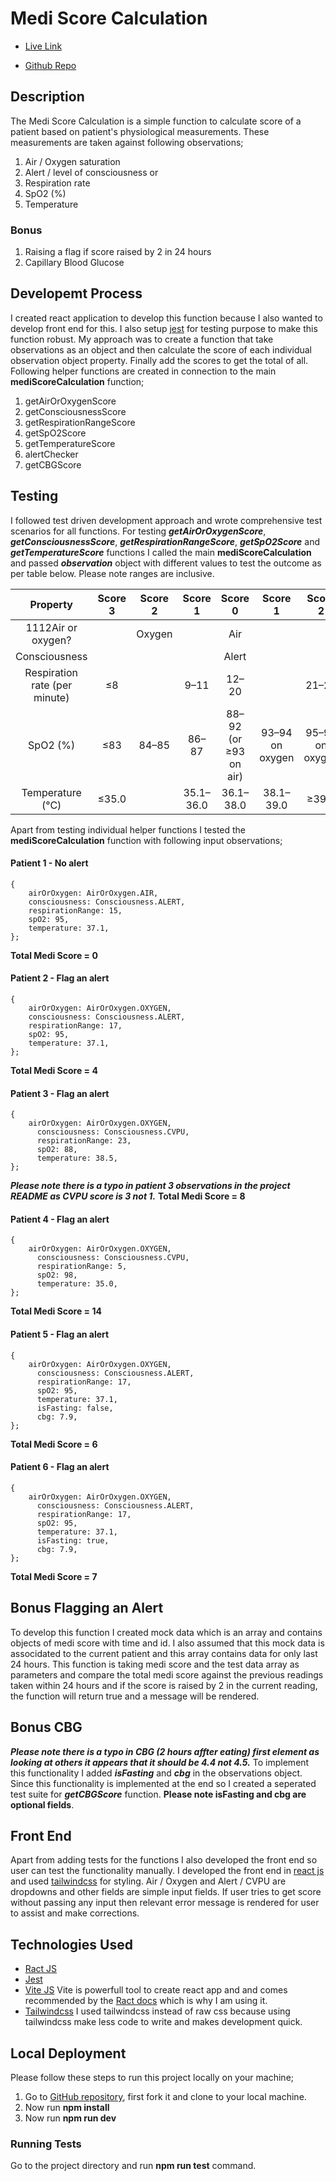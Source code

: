 # Medi Score Calculation

- [Live Link](https://medi-score-calculation.netlify.app/)

- [Github Repo](https://github.com/sohailshams/medi-score-calculation)

## Description

The Medi Score Calculation is a simple function to calculate score of a patient based on patient's physiological measurements. These measurements are taken against following observations;

1. Air / Oxygen saturation
1. Alert / level of consciousness or
1. Respiration rate
1. SpO2 (%)
1. Temperature

### Bonus

1. Raising a flag if score raised by 2 in 24 hours
1. Capillary Blood Glucose

## Developemt Process

I created react application to develop this function because I also wanted to develop front end for this. I also setup [jest](https://jestjs.io/) for testing purpose to make this function robust. My approach was to create a function that take observations as an object and then calculate the score of each individual observation object property. Finally add the scores to get the total of all. Following helper functions are created in connection to the main **mediScoreCalculation** function;

1. getAirOrOxygenScore
1. getConsciousnessScore
1. getRespirationRangeScore
1. getSpO2Score
1. getTemperatureScore
1. alertChecker
1. getCBGScore

## Testing

I followed test driven development approach and wrote comprehensive test scenarios for all functions. For testing **_getAirOrOxygenScore_**, **_getConsciousnessScore_**, **_getRespirationRangeScore_**, **_getSpO2Score_** and **_getTemperatureScore_** functions I called the main **mediScoreCalculation** and passed **_observation_** object with different values to test the outcome as per table below. Please note ranges are inclusive.

|           Property            | Score 3 | Score 2 |  Score 1  |        Score 0        |     Score 1     |     Score 2     |    Score 3    |
| :---------------------------: | :-----: | :-----: | :-------: | :-------------------: | :-------------: | :-------------: | :-----------: |
|      1112Air or oxygen?       |         | Oxygen  |           |          Air          |                 |                 |               |
|         Consciousness         |         |         |           |         Alert         |                 |                 |     CVPU      |
| Respiration rate (per minute) |   ≤8    |         |   9–11    |         12–20         |                 |      21–24      |               |
|           SpO2 (%)            |   ≤83   |  84–85  |   86–87   | 88–92 (or ≥93 on air) | 93–94 on oxygen | 95–96 on oxygen | ≥97 on oxygen |
|       Temperature (°C)        |  ≤35.0  |         | 35.1–36.0 |       36.1–38.0       |    38.1–39.0    |      ≥39.1      |               |

Apart from testing individual helper functions I tested the **mediScoreCalculation** function with following input observations;

#### Patient 1 - No alert

```
{
    airOrOxygen: AirOrOxygen.AIR,
    consciousness: Consciousness.ALERT,
    respirationRange: 15,
    spO2: 95,
    temperature: 37.1,
};
```

**Total Medi Score = 0**

#### Patient 2 - Flag an alert

```
{
    airOrOxygen: AirOrOxygen.OXYGEN,
    consciousness: Consciousness.ALERT,
    respirationRange: 17,
    spO2: 95,
    temperature: 37.1,
};
```

**Total Medi Score = 4**

#### Patient 3 - Flag an alert

```
{
    airOrOxygen: AirOrOxygen.OXYGEN,
      consciousness: Consciousness.CVPU,
      respirationRange: 23,
      spO2: 88,
      temperature: 38.5,
};
```

**_Please note there is a typo in patient 3 observations in the project README as CVPU score is 3 not 1._**
**Total Medi Score = 8**

#### Patient 4 - Flag an alert

```
{
    airOrOxygen: AirOrOxygen.OXYGEN,
      consciousness: Consciousness.CVPU,
      respirationRange: 5,
      spO2: 98,
      temperature: 35.0,
};
```

**Total Medi Score = 14**

#### Patient 5 - Flag an alert

```
{
    airOrOxygen: AirOrOxygen.OXYGEN,
      consciousness: Consciousness.ALERT,
      respirationRange: 17,
      spO2: 95,
      temperature: 37.1,
      isFasting: false,
      cbg: 7.9,
};
```

**Total Medi Score = 6**

#### Patient 6 - Flag an alert

```
{
    airOrOxygen: AirOrOxygen.OXYGEN,
      consciousness: Consciousness.ALERT,
      respirationRange: 17,
      spO2: 95,
      temperature: 37.1,
      isFasting: true,
      cbg: 7.9,
};
```

**Total Medi Score = 7**

## Bonus Flagging an Alert

To develop this function I created mock data which is an array and contains objects of medi score with time and id. I also assumed that this mock data is associdated to the current patient and this array contains data for only last 24 hours. This function is taking medi score and the test data array as parameters and compare the total medi score against the previous readings taken within 24 hours and if the score is raised by 2 in the current reading, the function will return true and a message will be rendered.

## Bonus CBG

**_Please note there is a typo in CBG (2 hours affter eating) first element as looking at others it appears that it should be 4.4 not 4.5._**
To implement this functionality I added **_isFasting_** and **_cbg_** in the observations object. Since this functionality is implemented at the end so I created a seperated test suite for **_getCBGScore_** function.
**Please note isFasting and cbg are optional fields**.

## Front End

Apart from adding tests for the functions I also developed the front end so user can test the functionality manually. I developed the front end in [react js](https://react.dev/) and used [tailwindcss](https://tailwindcss.com/docs/position) for styling. Air / Oxygen and Alert / CVPU are dropdowns and other fields are simple input fields. If user tries to get score without passing any input then relevant error message is rendered for user to assist and make corrections.

## Technologies Used

- [Ract JS](https://react.dev/)
- [Jest](https://jestjs.io/)
- [Vite JS](https://vitejs.dev/)
  Vite is powerfull tool to create react app and and comes recommended by the [Ract docs](https://react.dev/learn/start-a-new-react-project#can-i-use-react-without-a-framework) which is why I am using it.
- [Tailwindcss](https://tailwindcss.com/)
  I used tailwindcss instead of raw css because using tailwindcss make less code to write and makes development quick.

## Local Deployment

Please follow these steps to run this project locally on your machine;

1. Go to [GitHub repository](https://github.com/sohailshams/medi-score-calculation), first fork it and clone to your local machine.
2. Now run **npm install**
3. Now run **npm run dev**

### Running Tests

Go to the project directory and run **npm run test** command.
